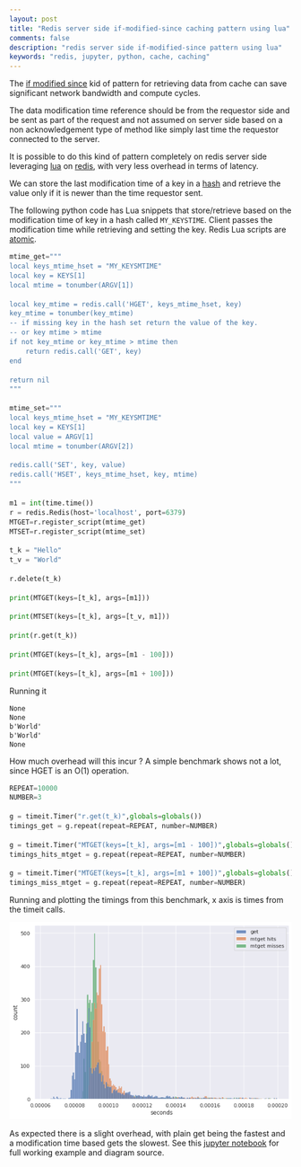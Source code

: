 ```yaml
---
layout: post
title: "Redis server side if-modified-since caching pattern using lua"
comments: false
description: "redis server side if-modified-since pattern using lua"
keywords: "redis, jupyter, python, cache, caching"
---
```


The [if modified since](https://datatracker.ietf.org/doc/html/rfc7232#section-3.3) kid of pattern for retrieving data from cache can save
significant network bandwidth and compute cycles. 

The data modification time reference should be from the requestor side and be sent as part of the request and not assumed on server side based on a non 
acknowledgement type of method like simply last time the requestor connected to the server. 


It is possible to do this kind of pattern completely on redis server side leveraging [lua](https://redis.io/commands/eval) on [redis](https://redis.io), with very less overhead
in terms of latency.

We can store the last modification time of a key in a [hash](https://redis.io/topics/data-types#hashes) and retrieve
the value only if it is newer than the time requestor sent. 

The following python code has Lua snippets that store/retrieve based on the modification time of key in a hash called `MY_KEYSTIME`. 
Client passes the modification time while retrieving and setting the key. Redis Lua scripts are [atomic](https://redis.io/commands/eval#atomicity-of-scripts).
 

```python
mtime_get="""
local keys_mtime_hset = "MY_KEYSMTIME"
local key = KEYS[1]
local mtime = tonumber(ARGV[1])

local key_mtime = redis.call('HGET', keys_mtime_hset, key)
key_mtime = tonumber(key_mtime)
-- if missing key in the hash set return the value of the key.
-- or key mtime > mtime 
if not key_mtime or key_mtime > mtime then
    return redis.call('GET', key)
end

return nil    
"""

mtime_set="""
local keys_mtime_hset = "MY_KEYSMTIME"
local key = KEYS[1]
local value = ARGV[1]
local mtime = tonumber(ARGV[2])

redis.call('SET', key, value)
redis.call('HSET', keys_mtime_hset, key, mtime)
"""

m1 = int(time.time())
r = redis.Redis(host='localhost', port=6379)
MTGET=r.register_script(mtime_get)
MTSET=r.register_script(mtime_set)

t_k = "Hello"
t_v = "World"

r.delete(t_k)

print(MTGET(keys=[t_k], args=[m1]))

print(MTSET(keys=[t_k], args=[t_v, m1]))

print(r.get(t_k))

print(MTGET(keys=[t_k], args=[m1 - 100]))

print(MTGET(keys=[t_k], args=[m1 + 100]))
```

Running it 

```
None
None
b'World'
b'World'
None
```

How much overhead will this incur ? A simple benchmark shows not a lot, since HGET is an O(1) operation. 

```python
REPEAT=10000
NUMBER=3

g = timeit.Timer("r.get(t_k)",globals=globals())
timings_get = g.repeat(repeat=REPEAT, number=NUMBER)

g = timeit.Timer("MTGET(keys=[t_k], args=[m1 - 100])",globals=globals())
timings_hits_mtget = g.repeat(repeat=REPEAT, number=NUMBER)

g = timeit.Timer("MTGET(keys=[t_k], args=[m1 + 100])",globals=globals())
timings_miss_mtget = g.repeat(repeat=REPEAT, number=NUMBER)
```

Running and plotting the timings from this benchmark, x axis is times from the timeit calls.

![redis_mtget_timings](/assets/images/redis_mtime_getset_output_4_0.png)

As expected there is a slight overhead, with plain get being the fastest and a modification time based gets the slowest.
See this [jupyter notebook](https://github.com/r4um/jupyter-notebooks/blob/main/redis_mtime_getset.ipynb) for full working example and diagram source.
